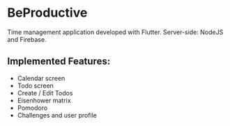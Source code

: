 # BeProductive
Time management application developed with Flutter. Server-side: NodeJS and Firebase.

## Implemented Features:
- Calendar screen
- Todo screen
- Create / Edit Todos
- Eisenhower matrix
- Pomodoro
- Challenges and user profile
